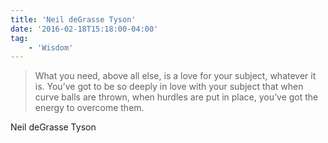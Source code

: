 ```yaml
---
title: 'Neil deGrasse Tyson'
date: '2016-02-18T15:18:00-04:00'
tag:
    - 'Wisdom'
---
```

> What you need, above all else, is a love for your subject, whatever it is. You’ve got to be so deeply in love with your subject that when curve balls are thrown, when hurdles are put in place, you’ve got the energy to overcome them.

Neil deGrasse Tyson
